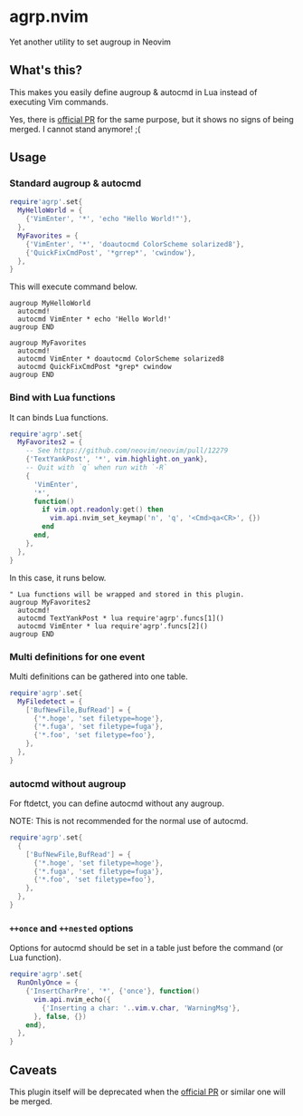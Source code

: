 # agrp.nvim

Yet another utility to set augroup in Neovim

## What's this?

This makes you easily define augroup & autocmd in Lua instead of executing Vim commands.

Yes, there is [official PR][] for the same purpose, but it shows no signs of being merged. I cannot stand anymore! ;(

[official PR]: https://github.com/neovim/neovim/pull/12378

## Usage

### Standard augroup & autocmd

```lua
require'agrp'.set{
  MyHelloWorld = {
    {'VimEnter', '*', 'echo "Hello World!"'},
  },
  MyFavorites = {
    {'VimEnter', '*', 'doautocmd ColorScheme solarized8'},
    {'QuickFixCmdPost', '*grrep*', 'cwindow'},
  },
}
```

This will execute command below.

```vim
augroup MyHelloWorld
  autocmd!
  autocmd VimEnter * echo 'Hello World!'
augroup END

augroup MyFavorites
  autocmd!
  autocmd VimEnter * doautocmd ColorScheme solarized8
  autocmd QuickFixCmdPost *grep* cwindow
augroup END
```

### Bind with Lua functions

It can binds Lua functions.

```lua
require'agrp'.set{
  MyFavorites2 = {
    -- See https://github.com/neovim/neovim/pull/12279
    {'TextYankPost', '*', vim.highlight.on_yank},
    -- Quit with `q` when run with `-R`
    {
      'VimEnter',
      '*',
      function()
        if vim.opt.readonly:get() then
          vim.api.nvim_set_keymap('n', 'q', '<Cmd>qa<CR>', {})
        end
      end,
    },
  },
}
```

In this case, it runs below.

```vim
" Lua functions will be wrapped and stored in this plugin.
augroup MyFavorites2
  autocmd!
  autocmd TextYankPost * lua require'agrp'.funcs[1]()
  autocmd VimEnter * lua require'agrp'.funcs[2]()
augroup END
```

### Multi definitions for one event

Multi definitions can be gathered into one table.

```lua
require'agrp'.set{
  MyFiledetect = {
    ['BufNewFile,BufRead'] = {
      {'*.hoge', 'set filetype=hoge'},
      {'*.fuga', 'set filetype=fuga'},
      {'*.foo', 'set filetype=foo'},
    },
  },
}
```

### autocmd without augroup

For ftdetct, you can define autocmd without any augroup.

NOTE: This is not recommended for the normal use of autocmd.

```lua
require'agrp'.set{
  {
    ['BufNewFile,BufRead'] = {
      {'*.hoge', 'set filetype=hoge'},
      {'*.fuga', 'set filetype=fuga'},
      {'*.foo', 'set filetype=foo'},
    },
  },
}
```

### `++once` and `++nested` options

Options for autocmd should be set in a table just before the command (or Lua function).

```lua
require'agrp'.set{
  RunOnlyOnce = {
    {'InsertCharPre', '*', {'once'}, function()
      vim.api.nvim_echo({
        {'Inserting a char: '..vim.v.char, 'WarningMsg'},
      }, false, {})
    end},
  },
}
```

## Caveats

This plugin itself will be deprecated when the [official PR][] or similar one will be merged.
